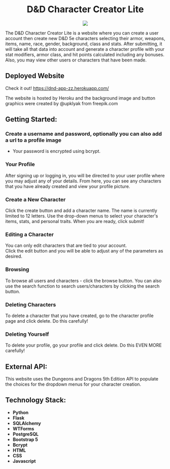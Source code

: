 <h1 align="center"> D&D Character Creator Lite </h1>
<div id="header" align="center">
    <img src="https://img.freepik.com/free-vector/fairytale-dragon-knight-with-spear-night_107791-9360.jpg?t=st=1652571135~exp=1652571735~hmac=7bd3e590acc5973c2075311f5491922aaad24afe6ea17327bff31c2311437b19&w=1380" />
</div>

The D&D Character Creator Lite is a website where you can create a user account then create new D&D 5e characters selecting their armor, weapons, items, name, race, gender, background, class and stats.  After submitting, it will take all that data into account and generate a character profile with your stat modifiers, armor class, and hit points calculated including any bonuses.  Also, you may view other users or characters that have been made.


## Deployed Website

Check it out!  https://dnd-app-zz.herokuapp.com/

The website is hosted by Heroku and the background image and button graphics were created by @upklyak from freepik.com

## Getting Started:
### Create a username and password, optionally you can also add a url to a profile image
* Your password is encrypted using bcrypt.

### Your Profile
After signing up or logging in, you will be directed to your user profile where you may adjust any of your details.  From here, you can see any characters that you have already created and view your profile picture.

### Create a New Character
Click the create button and add a character name.  The name is currently limited to 12 letters.  Use the drop-down menus to select your character's items, stats, and personal traits.
When you are ready, click submit!

### Editing a Character
You can only edit characters that are tied to your account.  
Click the edit button and you will be able to adjust any of the parameters as desired.

### Browsing
To browse all users and characters - click the browse button.
You can also use the search function to search users/characters by clicking the search button.

### Deleting Characters
To delete a character that you have created, go to the character profile page and click delete.  Do this carefully!

### Deleting Yourself
To delete your profile, go your profile and click delete.  Do this EVEN MORE carefully!

## External API:
This website uses the Dungeons and Dragons 5th Edition API to populate the choices for the dropdown menus for your character creation.

## Technology Stack:
- **Python**
- **Flask**
- **SQLAlchemy**
- **WTForms**
- **PostgreSQL**
- **Bootstrap 5**
- **Bcrypt**
- **HTML**
- **CSS**
- **Javascript**
